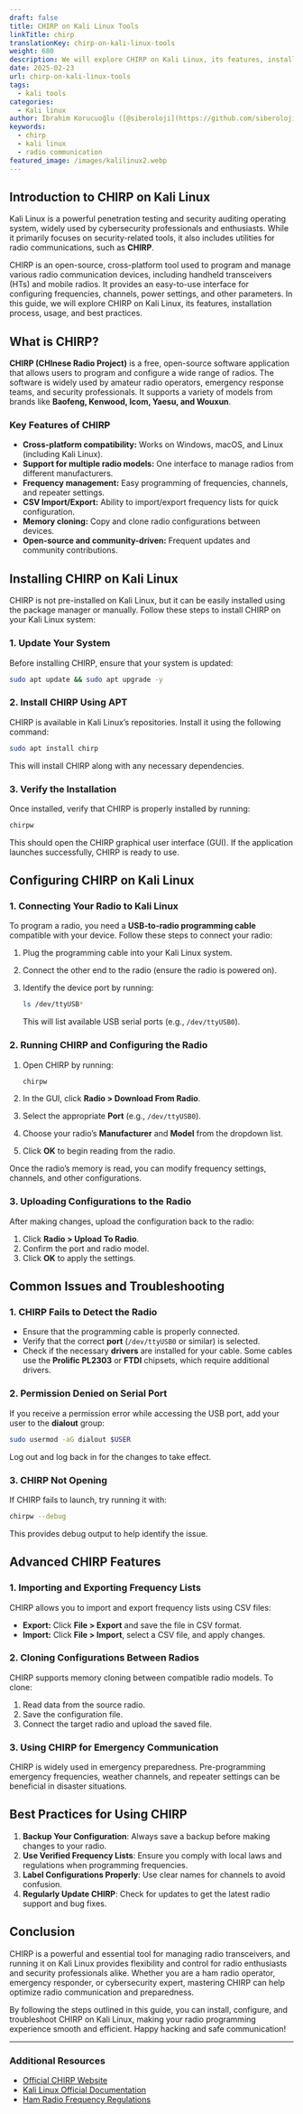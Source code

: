 ```yaml
---
draft: false
title: CHIRP on Kali Linux Tools
linkTitle: chirp
translationKey: chirp-on-kali-linux-tools
weight: 680
description: We will explore CHIRP on Kali Linux, its features, installation process, usage, and best practices.
date: 2025-02-23
url: chirp-on-kali-linux-tools
tags:
  - kali tools
categories:
  - Kali linux
author: İbrahim Korucuoğlu ([@siberoloji](https://github.com/siberoloji))
keywords: 
  - chirp
  - kali linux
  - radio communication
featured_image: /images/kalilinux2.webp
---
```

## Introduction to CHIRP on Kali Linux

Kali Linux is a powerful penetration testing and security auditing operating system, widely used by cybersecurity professionals and enthusiasts. While it primarily focuses on security-related tools, it also includes utilities for radio communications, such as **CHIRP**.

CHIRP is an open-source, cross-platform tool used to program and manage various radio communication devices, including handheld transceivers (HTs) and mobile radios. It provides an easy-to-use interface for configuring frequencies, channels, power settings, and other parameters. In this guide, we will explore CHIRP on Kali Linux, its features, installation process, usage, and best practices.

## What is CHIRP?

**CHIRP (CHInese Radio Project)** is a free, open-source software application that allows users to program and configure a wide range of radios. The software is widely used by amateur radio operators, emergency response teams, and security professionals. It supports a variety of models from brands like **Baofeng, Kenwood, Icom, Yaesu, and Wouxun**.

### Key Features of CHIRP

- **Cross-platform compatibility:** Works on Windows, macOS, and Linux (including Kali Linux).
- **Support for multiple radio models:** One interface to manage radios from different manufacturers.
- **Frequency management:** Easy programming of frequencies, channels, and repeater settings.
- **CSV Import/Export:** Ability to import/export frequency lists for quick configuration.
- **Memory cloning:** Copy and clone radio configurations between devices.
- **Open-source and community-driven:** Frequent updates and community contributions.

## Installing CHIRP on Kali Linux

CHIRP is not pre-installed on Kali Linux, but it can be easily installed using the package manager or manually. Follow these steps to install CHIRP on your Kali Linux system:

### 1. Update Your System

Before installing CHIRP, ensure that your system is updated:

```bash
sudo apt update && sudo apt upgrade -y
```

### 2. Install CHIRP Using APT

CHIRP is available in Kali Linux’s repositories. Install it using the following command:

```bash
sudo apt install chirp
```

This will install CHIRP along with any necessary dependencies.

### 3. Verify the Installation

Once installed, verify that CHIRP is properly installed by running:

```bash
chirpw
```

This should open the CHIRP graphical user interface (GUI). If the application launches successfully, CHIRP is ready to use.

## Configuring CHIRP on Kali Linux

### 1. Connecting Your Radio to Kali Linux

To program a radio, you need a **USB-to-radio programming cable** compatible with your device. Follow these steps to connect your radio:

1. Plug the programming cable into your Kali Linux system.
2. Connect the other end to the radio (ensure the radio is powered on).
3. Identify the device port by running:

   ```bash
   ls /dev/ttyUSB*
   ```

   This will list available USB serial ports (e.g., `/dev/ttyUSB0`).

### 2. Running CHIRP and Configuring the Radio

1. Open CHIRP by running:

   ```bash
   chirpw
   ```

2. In the GUI, click **Radio > Download From Radio**.
3. Select the appropriate **Port** (e.g., `/dev/ttyUSB0`).
4. Choose your radio’s **Manufacturer** and **Model** from the dropdown list.
5. Click **OK** to begin reading from the radio.

Once the radio’s memory is read, you can modify frequency settings, channels, and other configurations.

### 3. Uploading Configurations to the Radio

After making changes, upload the configuration back to the radio:

1. Click **Radio > Upload To Radio**.
2. Confirm the port and radio model.
3. Click **OK** to apply the settings.

## Common Issues and Troubleshooting

### 1. CHIRP Fails to Detect the Radio

- Ensure that the programming cable is properly connected.
- Verify that the correct **port** (`/dev/ttyUSB0` or similar) is selected.
- Check if the necessary **drivers** are installed for your cable. Some cables use the **Prolific PL2303** or **FTDI** chipsets, which require additional drivers.

### 2. Permission Denied on Serial Port

If you receive a permission error while accessing the USB port, add your user to the **dialout** group:

```bash
sudo usermod -aG dialout $USER
```

Log out and log back in for the changes to take effect.

### 3. CHIRP Not Opening

If CHIRP fails to launch, try running it with:

```bash
chirpw --debug
```

This provides debug output to help identify the issue.

## Advanced CHIRP Features

### 1. Importing and Exporting Frequency Lists

CHIRP allows you to import and export frequency lists using CSV files:

- **Export:** Click **File > Export** and save the file in CSV format.
- **Import:** Click **File > Import**, select a CSV file, and apply changes.

### 2. Cloning Configurations Between Radios

CHIRP supports memory cloning between compatible radio models. To clone:

1. Read data from the source radio.
2. Save the configuration file.
3. Connect the target radio and upload the saved file.

### 3. Using CHIRP for Emergency Communication

CHIRP is widely used in emergency preparedness. Pre-programming emergency frequencies, weather channels, and repeater settings can be beneficial in disaster situations.

## Best Practices for Using CHIRP

1. **Backup Your Configuration**: Always save a backup before making changes to your radio.
2. **Use Verified Frequency Lists**: Ensure you comply with local laws and regulations when programming frequencies.
3. **Label Configurations Properly**: Use clear names for channels to avoid confusion.
4. **Regularly Update CHIRP**: Check for updates to get the latest radio support and bug fixes.

## Conclusion

CHIRP is a powerful and essential tool for managing radio transceivers, and running it on Kali Linux provides flexibility and control for radio enthusiasts and security professionals alike. Whether you are a ham radio operator, emergency responder, or cybersecurity expert, mastering CHIRP can help optimize radio communication and preparedness.

By following the steps outlined in this guide, you can install, configure, and troubleshoot CHIRP on Kali Linux, making your radio programming experience smooth and efficient. Happy hacking and safe communication!

---

### Additional Resources

- [Official CHIRP Website](https://chirp.danplanet.com/)
- [Kali Linux Official Documentation](https://www.kali.org/docs/)
- [Ham Radio Frequency Regulations](https://www.arrl.org/frequency-allocations)
